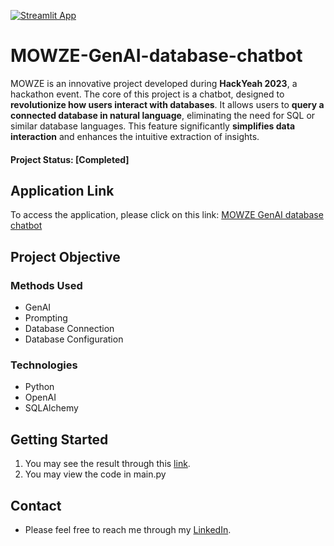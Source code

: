 [![Streamlit App](https://static.streamlit.io/badges/streamlit_badge_black_white.svg)](https://mowze-chat.streamlit.app/)

# MOWZE-GenAI-database-chatbot

MOWZE is an innovative project developed during **HackYeah 2023**, a hackathon event. The core of this project is a chatbot, designed to **revolutionize how users interact with databases**. It allows users to **query a connected database in natural language**, eliminating the need for SQL or similar database languages. This feature significantly **simplifies data interaction** and enhances the intuitive extraction of insights.

#### Project Status: [Completed]

## Application Link
To access the application, please click on this link: [MOWZE GenAI database chatbot](https://mowze-chat.streamlit.app/)

## Project Objective

### Methods Used
* GenAI
* Prompting
* Database Connection
* Database Configuration

### Technologies
* Python
* OpenAI
* SQLAlchemy 

## Getting Started
1. You may see the result through this [link](https://mowze-chat.streamlit.app/). 
2. You may view the code in main.py

## Contact
* Please feel free to reach me through my [LinkedIn](http://linkedin.com/in/dominikdawiec/). 
